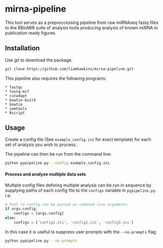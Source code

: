 # mirna-pipeline

This tool serves as a preproccessing pipeline from raw miRNAseq fastq files to the
RBioMIR suite of analysis tools producing analysis of known miRNA in publication ready
figures.

## Installation
Use git to download the package.
```bash
git clone https://github.com/liamhawkins/mirna-pipeline.git
```
This pipeline also requires the following programs:
```
* fastqc
* fastq-mcf
* cutadapt
* bowtie-build
* bowtie
* samtools
* Rscript
```

## Usage
Create a config file (See `example_config.ini` for exact template) for each set of
analysis you wish to process.

The pipeline can then be run from the command line:
```bash
python pypipeline.py --config example_config.ini
```
#### Process and analyze multiple data sets
Multiple config files defining multiple analysis can
be run in sequence by supplying paths of each config file to the `configs` variable
in `pypipeline.py`. i.e:
```python
# Path to config can be passed as command line arguments
if args.config:
    configs = [args.config]
else:
    configs = ['config1.ini', 'config2.ini', 'config3.ini']
```
In this case it is useful to suppress user prompts with the `--no-prompts` flag:
```bash
python pypipeline.py --no-prompts
```
